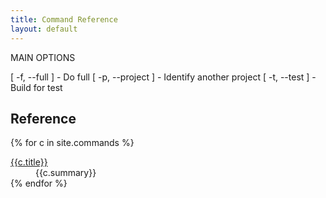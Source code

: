 ```yaml
---
title: Command Reference
layout: default
---
```


MAIN OPTIONS

   [ -f, --full ]             - Do full
   [ -p, --project <string> ] - Identify another project
   [ -t, --test ]             - Build for test


## Reference

<div>
<dl class="property-index">

{% for c in site.commands %}<dt><a href="{{ c.url | prepend: site.github.url }}">{{c.title}}</a></dt><dd>{{c.summary}}</dd>
{% endfor %}

</dl>
</div>


